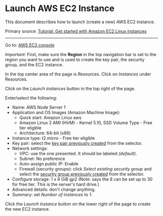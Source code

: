 # Launch AWS EC2 Instance

This document describes how to launch (create a new) AWS EC2 instance.

Primary source: [Tutorial: Get started with Amazon EC2 Linux instances](https://docs.aws.amazon.com/AWSEC2/latest/UserGuide/EC2_GetStarted.html#ec2-launch-instance_linux)

---

Go to: [AWS EC2 console](https://console.aws.amazon.com/ec2/)

*Important:* First, make sure the **Region** in the top navigation bar is set to the region you want to use and is used to create the key pair,
the security group, and the EC2 instance.

In the top center area of the page is Resources. Click on *Instances* under Resources.

Click on the *Launch instances* button in the top right of the page.

Enter/select the following:

* Name: AWS Node Server 1
* Application and OS Images (Amazon Machine Image): 
  * Quick start: Amazon Linux aws
  * Amazon Linux 2 AMI (HVM) - Kernel 5.10, SSD Volume Type - Free tier eligible
  * Architecture: 64-bit (x86)
* Instance type: t2.micro - Free tier eligible
* Key pair: select the [key pair previously created](aws_key_pair.md) from the selector.
* Network settings: 
  * VPC: use the one presented. It should be labeled *(default)*.
  * Subnet: No preference
  * Auto-assign public IP: Enable
  * Firewall (security groups): click *Select existing security group* and select the [security group previously created](aws_security_group.md) from the selector.
* Configure storage: 1 x 8 GiB gp2 (Note: says the 8 can be set up to 30 for free tier. This is the server's hard drive.)
* Advanced details: don't change anything.
* Summary: set *Number of instances* to 1.

Click the *Launch instance* button on the lower right of the page to create the new EC2 instance.
